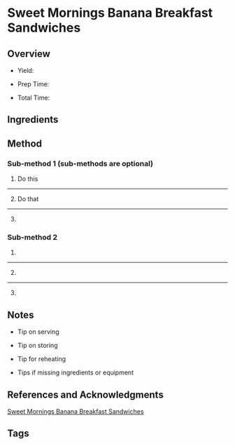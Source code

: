 # Sweet Mornings Banana Breakfast Sandwiches

## Overview

- Yield:

- Prep Time:

- Total Time:

## Ingredients



## Method

### Sub-method 1 (sub-methods are optional)

1. Do this
---
2. Do that
---
3.

### Sub-method 2

1.
---
2.
---
3.

## Notes

- Tip on serving

- Tip on storing

- Tip for reheating

- Tips if missing ingredients or equipment

## References and Acknowledgments

[Sweet Mornings Banana Breakfast Sandwiches](http://sugarandcharm.com/2012/10/sweet-mornings-banana-breakfast-sandwiches.html/)

## Tags


